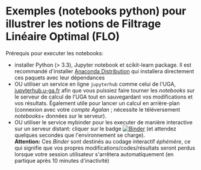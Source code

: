 # Exemples (notebooks python) pour illustrer les notions de Filtrage Linéaire Optimal (FLO)

Prérequis pour executer les notebooks:
  - installer Python (> 3.3), Jupyter notebook et scikit-learn package.
    Il est recommandé d'installer
    <a href="https://www.anaconda.com/downloads">Anaconda Distribution</a>
    qui installera directement ces paquets avec leur dépendances
  - OU utiliser un service en ligne `jupyterhub` comme celui de l'UGA, [jupyterhub.u-ga.fr](https://jupyterhub.u-ga.fr)  afin que vous puissiez faire tourner les _notebooks_ sur le serveur de calcul de l'UGA tout en sauvegardant vos modifications et vos résultats. Également utile pour lancer un calcul en arrière-plan (connexion avec votre *compte Agalan* ; nécessite le téléversement _notebooks_+ données sur le serveur).
  - OU utiliser le service mybinder pour les executer de manière interactive sur un serveur distant: cliquer sur le badge [![Binder](https://mybinder.org/badge_logo.svg)](https://mybinder.org/v2/gh/fchatelain/ExemplesFLO/master?urlpath=lab/tree/denoising_chirp_Wiener_smoothing.ipynb)  (et attendez quelques secondes que l'environnement se charge).<br>
    **Attention:** Ces _Binder_ sont destinés au codage interactif _éphémère_, ce qui signifie que vos propres modifications/codes/résultats seront perdus lorsque votre session utilisateur s'arrêtera automatiquement (en partique après 10 minutes d'inactivité)
